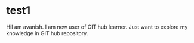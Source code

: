 # test1
HiI am avanish.
I am new user of GIT hub learner.
Just want to explore my knowledge in GIT hub repository.
